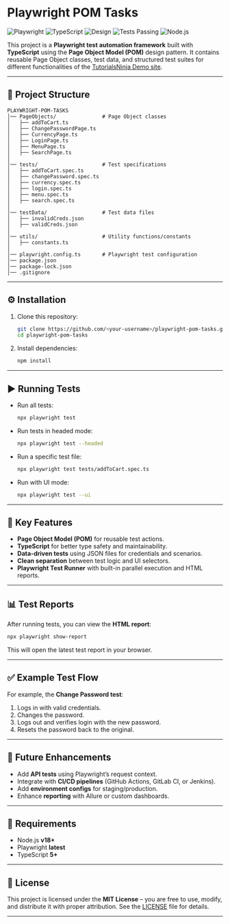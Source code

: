 # Playwright POM Tasks

![Playwright](https://img.shields.io/badge/Tested%20With-Playwright-2ea44f?logo=microsoftedge\&logoColor=white)
![TypeScript](https://img.shields.io/badge/Language-TypeScript-3178c6?logo=typescript\&logoColor=white)
![Design](https://img.shields.io/badge/Pattern-Page%20Object%20Model-brightgreen)
![Tests Passing](https://img.shields.io/badge/Tests-Passing-success?logo=checkmarx\&logoColor=white)
![Node.js](https://img.shields.io/badge/Node.js-v18+-339933?logo=node.js\&logoColor=white)

This project is a **Playwright test automation framework** built with **TypeScript** using the **Page Object Model (POM)** design pattern.
It contains reusable Page Object classes, test data, and structured test suites for different functionalities of the [TutorialsNinja Demo site](https://tutorialsninja.com/demo/).

---

## 📂 Project Structure

```
PLAYWRIGHT-POM-TASKS
│── PageObjects/               # Page Object classes
│   ├── addToCart.ts
│   ├── ChangePasswordPage.ts
│   ├── CurrencyPage.ts
│   ├── LoginPage.ts
│   ├── MenuPage.ts
│   ├── SearchPage.ts
│
│── tests/                     # Test specifications
│   ├── addToCart.spec.ts
│   ├── changePassword.spec.ts
│   ├── currency.spec.ts
│   ├── login.spec.ts
│   ├── menu.spec.ts
│   ├── search.spec.ts
│
│── testData/                  # Test data files
│   ├── invalidCreds.json
│   ├── validCreds.json
│
│── utils/                     # Utility functions/constants
│   ├── constants.ts
│
│── playwright.config.ts       # Playwright test configuration
│── package.json
│── package-lock.json
│── .gitignore
```

---

## ⚙️ Installation

1. Clone this repository:

   ```bash
   git clone https://github.com/<your-username>/playwright-pom-tasks.git
   cd playwright-pom-tasks
   ```

2. Install dependencies:

   ```bash
   npm install
   ```

---

## ▶️ Running Tests

* Run all tests:

  ```bash
  npx playwright test
  ```

* Run tests in headed mode:

  ```bash
  npx playwright test --headed
  ```

* Run a specific test file:

  ```bash
  npx playwright test tests/addToCart.spec.ts
  ```

* Run with UI mode:

  ```bash
  npx playwright test --ui
  ```

---

## 🧪 Key Features

* **Page Object Model (POM)** for reusable test actions.
* **TypeScript** for better type safety and maintainability.
* **Data-driven tests** using JSON files for credentials and scenarios.
* **Clean separation** between test logic and UI selectors.
* **Playwright Test Runner** with built-in parallel execution and HTML reports.

---

## 📊 Test Reports

After running tests, you can view the **HTML report**:

```bash
npx playwright show-report
```

This will open the latest test report in your browser.

---

## ✅ Example Test Flow

For example, the **Change Password test**:

1. Logs in with valid credentials.
2. Changes the password.
3. Logs out and verifies login with the new password.
4. Resets the password back to the original.

---

## 🚀 Future Enhancements

* Add **API tests** using Playwright’s request context.
* Integrate with **CI/CD pipelines** (GitHub Actions, GitLab CI, or Jenkins).
* Add **environment configs** for staging/production.
* Enhance **reporting** with Allure or custom dashboards.

---

## 📌 Requirements

* Node.js **v18+**
* Playwright **latest**
* TypeScript **5+**

---

## 📜 License

This project is licensed under the **MIT License** – you are free to use, modify, and distribute it with proper attribution.
See the [LICENSE](LICENSE) file for details.

---


